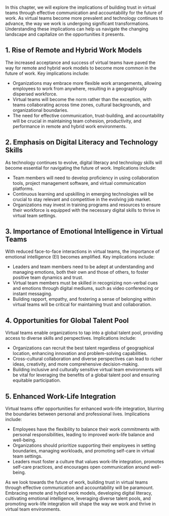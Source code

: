
In this chapter, we will explore the implications of building trust in virtual teams through effective communication and accountability for the future of work. As virtual teams become more prevalent and technology continues to advance, the way we work is undergoing significant transformations. Understanding these implications can help us navigate the changing landscape and capitalize on the opportunities it presents.

## 1\. Rise of Remote and Hybrid Work Models

The increased acceptance and success of virtual teams have paved the way for remote and hybrid work models to become more common in the future of work. Key implications include:

- Organizations may embrace more flexible work arrangements, allowing employees to work from anywhere, resulting in a geographically dispersed workforce.
- Virtual teams will become the norm rather than the exception, with teams collaborating across time zones, cultural backgrounds, and organizational boundaries.
- The need for effective communication, trust-building, and accountability will be crucial in maintaining team cohesion, productivity, and performance in remote and hybrid work environments.

## 2\. Emphasis on Digital Literacy and Technology Skills

As technology continues to evolve, digital literacy and technology skills will become essential for navigating the future of work. Implications include:

- Team members will need to develop proficiency in using collaboration tools, project management software, and virtual communication platforms.
- Continuous learning and upskilling in emerging technologies will be crucial to stay relevant and competitive in the evolving job market.
- Organizations may invest in training programs and resources to ensure their workforce is equipped with the necessary digital skills to thrive in virtual team settings.

## 3\. Importance of Emotional Intelligence in Virtual Teams

With reduced face-to-face interactions in virtual teams, the importance of emotional intelligence (EI) becomes amplified. Key implications include:

- Leaders and team members need to be adept at understanding and managing emotions, both their own and those of others, to foster positive team dynamics and trust.
- Virtual team members must be skilled in recognizing non-verbal cues and emotions through digital mediums, such as video conferencing or instant messaging.
- Building rapport, empathy, and fostering a sense of belonging within virtual teams will be critical for maintaining trust and collaboration.

## 4\. Opportunities for Global Talent Pool

Virtual teams enable organizations to tap into a global talent pool, providing access to diverse skills and perspectives. Implications include:

- Organizations can recruit the best talent regardless of geographical location, enhancing innovation and problem-solving capabilities.
- Cross-cultural collaboration and diverse perspectives can lead to richer ideas, creativity, and more comprehensive decision-making.
- Building inclusive and culturally sensitive virtual team environments will be vital for leveraging the benefits of a global talent pool and ensuring equitable participation.

## 5\. Enhanced Work-Life Integration

Virtual teams offer opportunities for enhanced work-life integration, blurring the boundaries between personal and professional lives. Implications include:

- Employees have the flexibility to balance their work commitments with personal responsibilities, leading to improved work-life balance and well-being.
- Organizations should prioritize supporting their employees in setting boundaries, managing workloads, and promoting self-care in virtual team settings.
- Leaders must foster a culture that values work-life integration, promotes self-care practices, and encourages open communication around well-being.

As we look towards the future of work, building trust in virtual teams through effective communication and accountability will be paramount. Embracing remote and hybrid work models, developing digital literacy, cultivating emotional intelligence, leveraging diverse talent pools, and promoting work-life integration will shape the way we work and thrive in virtual team environments.
